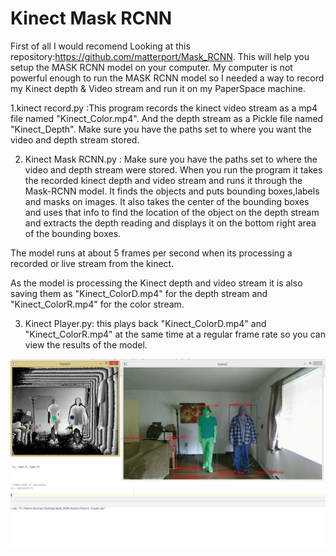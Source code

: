 # Kinect Mask RCNN

First of all I would recomend Looking at this repository:https://github.com/matterport/Mask_RCNN.
This will help you setup the MASK RCNN model on your computer.
My computer is not powerful enough to run the MASK RCNN model so I needed a way to
record my Kinect depth & Video stream and run it on my PaperSpace machine.

1.kinect record.py :This program records the kinect video stream as a mp4 file named "Kinect_Color.mp4".
And the depth stream as a Pickle file named "Kinect_Depth". Make sure you have the paths set to where you want the  video and depth stream stored.

2. Kinect Mask RCNN.py : Make sure you have the paths set to where the video and depth stream were stored.
When you run the program it  takes the recorded kinect depth and video stream and runs it through the Mask-RCNN model.
It finds the objects and puts bounding boxes,labels and masks on images. It also takes the center of the bounding boxes and uses that info to find the location of the object on the depth stream and extracts the depth reading and displays it on the bottom
right area of the bounding boxes.

The model runs at about 5 frames per second when its processing a recorded or live stream from the kinect.

As the model is processing the Kinect depth and video stream it is also saving them as "Kinect_ColorD.mp4" for the depth stream and "Kinect_ColorR.mp4" for the color stream.

3. Kinect Player.py: this plays back "Kinect_ColorD.mp4" and "Kinect_ColorR.mp4" at the same time at a regular frame rate so you can view the results of the model.

![Image description](https://github.com/valdivj/Kinect-Mask-RCNN/blob/master/Kinect_Mask.JPG)



